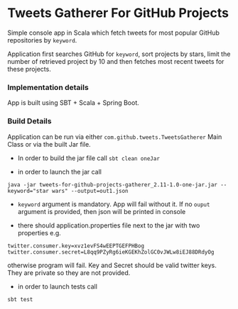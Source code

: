 # Tweets Gatherer For GitHub Projects
Simple console app in Scala which fetch tweets for most popular GitHub repositories by `keyword`.

Application first searches GitHub for `keyword`, sort projects by stars, limit the number of retrieved project by 10
and then fetches most recent tweets for these projects.

### Implementation details
App is built using SBT + Scala + Spring Boot.

### Build Details
Application can be run via either `com.github.tweets.TweetsGatherer` Main Class or via the built Jar file.

* In order to build the jar file call
`sbt clean oneJar`

* in order to launch the jar call

`java -jar tweets-for-github-projects-gatherer_2.11-1.0-one-jar.jar --keyword="star wars" --output=out1.json`

* `keyword` argument is mandatory. App will fail without it. If no `ouput` argument is provided, then json will be printed in console

* there should application.properties file next to the jar with two properties e.g.

```
twitter.consumer.key=xvz1evFS4wEEPTGEFPHBog
twitter.consumer.secret=L8qq9PZyRg6ieKGEKhZolGC0vJWLw8iEJ88DRdyOg
```
otherwise program will fail. Key and Secret should be valid twitter keys. They are private so they are not provided.

* in order to launch tests call

`sbt test`
